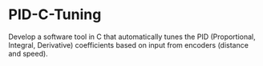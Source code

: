 # PID-C-Tuning
Develop a software tool in C that automatically tunes the PID (Proportional, Integral, Derivative) coefficients based on input from encoders (distance and speed).
